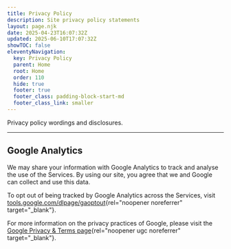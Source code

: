 ```yaml
---
title: Privacy Policy
description: Site privacy policy statements
layout: page.njk
date: 2025-04-23T16:07:32Z
updated: 2025-06-10T17:07:32Z
showTOC: false
eleventyNavigation:
  key: Privacy Policy
  parent: Home
  root: Home
  order: 110
  hide: true
  footer: true
  footer_class: padding-block-start-md
  footer_class_link: smaller
---
```


Privacy policy wordings and disclosures.

---

## Google Analytics

We may share your information with Google Analytics to track and analyse the use of the Services. By using our site, you agree that we and Google can collect and use this data.

To opt out of being tracked by Google Analytics across the Services, visit [tools.google.com/dlpage/gaoptout](https://tools.google.com/dlpage/gaoptout){rel="noopener noreferrer" target="_blank"}.

For more information on the privacy practices of Google, please visit the [Google Privacy &amp; Terms page](https://policies.google.com/privacy){rel="noopener ugc noreferrer" target="_blank"}.
